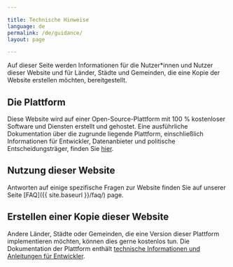 ```yaml
---

title: Technische Hinweise
language: de
permalink: /de/guidance/
layout: page

---
```


Auf dieser Seite werden Informationen für die Nutzer\*innen und Nutzer dieser Website und für Länder, Städte und Gemeinden, die eine Kopie der Website erstellen möchten, bereitgestellt.

## Die Plattform

Diese Website wird auf einer Open-Source-Plattform mit 100 % kostenloser Software und Diensten erstellt und gehostet. Eine ausführliche Dokumentation über die zugrunde liegende Plattform, einschließlich Informationen für Entwickler, Datenanbieter und politische Entscheidungsträger, finden Sie [hier](https://open-sdg.readthedocs.io).

## Nutzung dieser Website

Antworten auf einige spezifische Fragen zur Website finden Sie auf unserer Seite [FAQ]({{ site.baseurl }}/faq/) page.

## Erstellen einer Kopie dieser Website

Andere Länder, Städte oder Gemeinden, die eine Version dieser Plattform implementieren möchten, können dies gerne kostenlos tun.
Die Dokumentation der Plattform enthält [technische Informationen und Anleitungen für Entwickler](https://open-sdg.readthedocs.io/en/latest/quick-start/).
